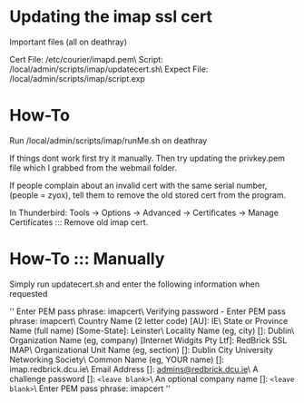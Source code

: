 # Updating the imap ssl cert

Important files (all on deathray)

Cert File:              /etc/courier/imapd.pem\\
Script:                 /local/admin/scripts/imap/updatecert.sh\\
Expect File:    /local/admin/scripts/imap/script.exp

# How-To

Run /local/admin/scripts/imap/runMe.sh on deathray

If things dont work first try it manually. Then try updating the privkey.pem file which I grabbed from the webmail folder.

If people complain about an invalid cert with the same serial number, (people = zyox), tell them to remove the old stored cert from the program.

In Thunderbird: Tools -> Options -> Advanced -> Certificates -> Manage Certificates ::: Remove old imap cert.

# How-To ::: Manually

Simply run updatecert.sh and enter the following information when requested

''
Enter PEM pass phrase:  imapcert\\
Verifying password - Enter PEM pass phrase:     imapcert\\
Country Name (2 letter code) [AU]:      IE\\
State or Province Name (full name) [Some-State]:        Leinster\\
Locality Name (eg, city) []:    Dublin\\
Organization Name (eg, company) [Internet Widgits Pty Ltf]:     RedBrick SSL IMAP\\
Organizational Unit Name (eg, section) []:      Dublin City University Networking Society\\
Common Name (eg, YOUR name) []: imap.redbrick.dcu.ie\\
Email Address []:       admins@redbrick.dcu.ie\\
A challenge password []:        `<leave blank>`\\
An optional company name []:    `<leave blank>`\\
Enter PEM pass phrase:  imapcert
''
